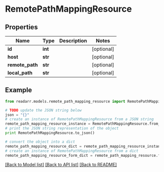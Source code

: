 # RemotePathMappingResource


## Properties
Name | Type | Description | Notes
------------ | ------------- | ------------- | -------------
**id** | **int** |  | [optional] 
**host** | **str** |  | [optional] 
**remote_path** | **str** |  | [optional] 
**local_path** | **str** |  | [optional] 

## Example

```python
from readarr.models.remote_path_mapping_resource import RemotePathMappingResource

# TODO update the JSON string below
json = "{}"
# create an instance of RemotePathMappingResource from a JSON string
remote_path_mapping_resource_instance = RemotePathMappingResource.from_json(json)
# print the JSON string representation of the object
print RemotePathMappingResource.to_json()

# convert the object into a dict
remote_path_mapping_resource_dict = remote_path_mapping_resource_instance.to_dict()
# create an instance of RemotePathMappingResource from a dict
remote_path_mapping_resource_form_dict = remote_path_mapping_resource.from_dict(remote_path_mapping_resource_dict)
```
[[Back to Model list]](../README.md#documentation-for-models) [[Back to API list]](../README.md#documentation-for-api-endpoints) [[Back to README]](../README.md)



